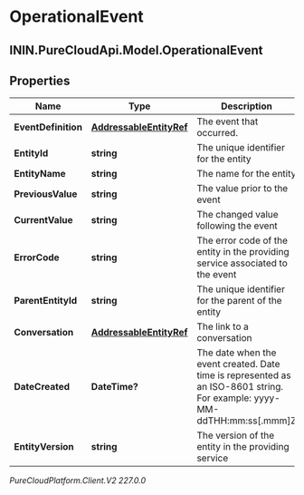 # OperationalEvent

## ININ.PureCloudApi.Model.OperationalEvent

## Properties

|Name | Type | Description | Notes|
|------------ | ------------- | ------------- | -------------|
| **EventDefinition** | [**AddressableEntityRef**](AddressableEntityRef) | The event that occurred. | [optional] |
| **EntityId** | **string** | The unique identifier for the entity | [optional] |
| **EntityName** | **string** | The name for the entity | [optional] |
| **PreviousValue** | **string** | The value prior to the event | [optional] |
| **CurrentValue** | **string** | The changed value following the event | [optional] |
| **ErrorCode** | **string** | The error code of the entity in the providing service associated to the event | [optional] |
| **ParentEntityId** | **string** | The unique identifier for the parent of the entity | [optional] |
| **Conversation** | [**AddressableEntityRef**](AddressableEntityRef) | The link to a conversation | [optional] |
| **DateCreated** | **DateTime?** | The date when the event created. Date time is represented as an ISO-8601 string. For example: yyyy-MM-ddTHH:mm:ss[.mmm]Z | [optional] |
| **EntityVersion** | **string** | The version of the entity in the providing service | [optional] |



_PureCloudPlatform.Client.V2 227.0.0_
